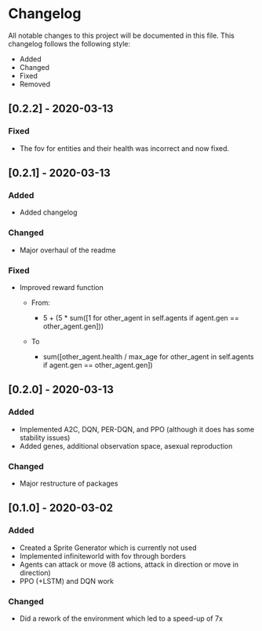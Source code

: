 # Changelog

All notable changes to this project will be documented in this file. This changelog
follows the following style:
- Added
- Changed
- Fixed
- Removed


## [0.2.2] - 2020-03-13

### Fixed
- The fov for entities and their health was incorrect and now fixed.  

## [0.2.1] - 2020-03-13

### Added
- Added changelog 

### Changed
- Major overhaul of the readme

### Fixed
- Improved reward function
    - From:
        - 5 + (5 * sum([1 for other_agent in self.agents if agent.gen == other_agent.gen]))

    - To
        - sum([other_agent.health / max_age for other_agent in self.agents if agent.gen == other_agent.gen])

## [0.2.0] - 2020-03-13

### Added
- Implemented A2C, DQN, PER-DQN, and PPO (although it does has some stability issues)
- Added genes, additional observation space, asexual reproduction

### Changed
- Major restructure of packages

## [0.1.0] - 2020-03-02

### Added
* Created a Sprite Generator which is currently not used
* Implemented infiniteworld with fov through borders
* Agents can attack or move (8 actions, attack in direction or move in direction)
* PPO (+LSTM) and DQN work

### Changed
* Did a rework of the environment which led to a speed-up of 7x



